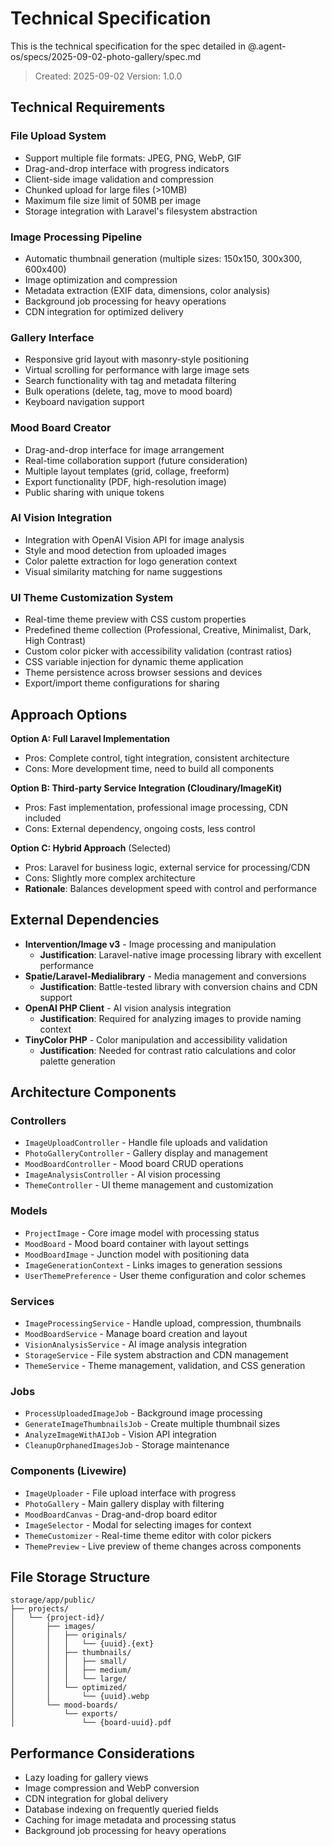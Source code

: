 # Technical Specification

This is the technical specification for the spec detailed in @.agent-os/specs/2025-09-02-photo-gallery/spec.md

> Created: 2025-09-02
> Version: 1.0.0

## Technical Requirements

### File Upload System
- Support multiple file formats: JPEG, PNG, WebP, GIF
- Drag-and-drop interface with progress indicators
- Client-side image validation and compression
- Chunked upload for large files (>10MB)
- Maximum file size limit of 50MB per image
- Storage integration with Laravel's filesystem abstraction

### Image Processing Pipeline
- Automatic thumbnail generation (multiple sizes: 150x150, 300x300, 600x400)
- Image optimization and compression
- Metadata extraction (EXIF data, dimensions, color analysis)
- Background job processing for heavy operations
- CDN integration for optimized delivery

### Gallery Interface
- Responsive grid layout with masonry-style positioning
- Virtual scrolling for performance with large image sets
- Search functionality with tag and metadata filtering
- Bulk operations (delete, tag, move to mood board)
- Keyboard navigation support

### Mood Board Creator
- Drag-and-drop interface for image arrangement
- Real-time collaboration support (future consideration)
- Multiple layout templates (grid, collage, freeform)
- Export functionality (PDF, high-resolution image)
- Public sharing with unique tokens

### AI Vision Integration
- Integration with OpenAI Vision API for image analysis
- Style and mood detection from uploaded images
- Color palette extraction for logo generation context
- Visual similarity matching for name suggestions

### UI Theme Customization System
- Real-time theme preview with CSS custom properties
- Predefined theme collection (Professional, Creative, Minimalist, Dark, High Contrast)
- Custom color picker with accessibility validation (contrast ratios)
- CSS variable injection for dynamic theme application
- Theme persistence across browser sessions and devices
- Export/import theme configurations for sharing

## Approach Options

**Option A: Full Laravel Implementation**
- Pros: Complete control, tight integration, consistent architecture
- Cons: More development time, need to build all components

**Option B: Third-party Service Integration (Cloudinary/ImageKit)**
- Pros: Fast implementation, professional image processing, CDN included
- Cons: External dependency, ongoing costs, less control

**Option C: Hybrid Approach** (Selected)
- Pros: Laravel for business logic, external service for processing/CDN
- Cons: Slightly more complex architecture
- **Rationale**: Balances development speed with control and performance

## External Dependencies

- **Intervention/Image v3** - Image processing and manipulation
  - **Justification**: Laravel-native image processing library with excellent performance
- **Spatie/Laravel-Medialibrary** - Media management and conversions
  - **Justification**: Battle-tested library with conversion chains and CDN support
- **OpenAI PHP Client** - AI vision analysis integration
  - **Justification**: Required for analyzing images to provide naming context
- **TinyColor PHP** - Color manipulation and accessibility validation
  - **Justification**: Needed for contrast ratio calculations and color palette generation

## Architecture Components

### Controllers
- `ImageUploadController` - Handle file uploads and validation
- `PhotoGalleryController` - Gallery display and management
- `MoodBoardController` - Mood board CRUD operations
- `ImageAnalysisController` - AI vision processing
- `ThemeController` - UI theme management and customization

### Models
- `ProjectImage` - Core image model with processing status
- `MoodBoard` - Mood board container with layout settings
- `MoodBoardImage` - Junction model with positioning data
- `ImageGenerationContext` - Links images to generation sessions
- `UserThemePreference` - User theme configuration and color schemes

### Services
- `ImageProcessingService` - Handle upload, compression, thumbnails
- `MoodBoardService` - Manage board creation and layout
- `VisionAnalysisService` - AI image analysis integration
- `StorageService` - File system abstraction and CDN management
- `ThemeService` - Theme management, validation, and CSS generation

### Jobs
- `ProcessUploadedImageJob` - Background image processing
- `GenerateImageThumbnailsJob` - Create multiple thumbnail sizes
- `AnalyzeImageWithAIJob` - Vision API integration
- `CleanupOrphanedImagesJob` - Storage maintenance

### Components (Livewire)
- `ImageUploader` - File upload interface with progress
- `PhotoGallery` - Main gallery display with filtering
- `MoodBoardCanvas` - Drag-and-drop board editor
- `ImageSelector` - Modal for selecting images for context
- `ThemeCustomizer` - Real-time theme editor with color pickers
- `ThemePreview` - Live preview of theme changes across components

## File Storage Structure

```
storage/app/public/
├── projects/
│   └── {project-id}/
│       ├── images/
│       │   ├── originals/
│       │   │   └── {uuid}.{ext}
│       │   ├── thumbnails/
│       │   │   ├── small/
│       │   │   ├── medium/
│       │   │   └── large/
│       │   └── optimized/
│       │       └── {uuid}.webp
│       └── mood-boards/
│           └── exports/
│               └── {board-uuid}.pdf
```

## Performance Considerations

- Lazy loading for gallery views
- Image compression and WebP conversion
- CDN integration for global delivery
- Database indexing on frequently queried fields
- Caching for image metadata and processing status
- Background job processing for heavy operations